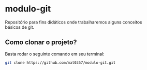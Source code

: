 # modulo-git
Repositório para fins didáticos onde trabalharemos alguns conceitos básicos de git.

## Como clonar o projeto?
Basta rodar o seguinte comando em seu terminal:
```sh
git clone https://github.com/mat0357/modulo-git.git
```